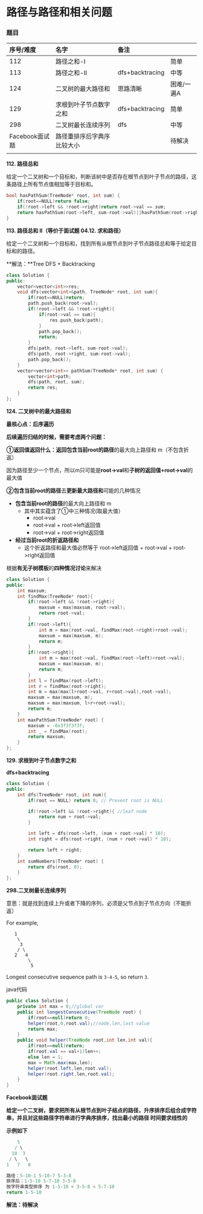 # 路径与路径和相关问题

### 题目

| 序号/难度 | 名字 | 备注 |  |
| :--- | :--- | :--- | :--- |
| 112 | 路径之和-I |  | 简单 |
| 113 | 路径之和-II | dfs+backtracing | 中等 |
| 124 | 二叉树的最大路径和 | 思路清晰 | 困难/一遍A |
| 129 | 求根到叶子节点数字之和 | dfs+backtracing | 简单 |
| 298 | 二叉树最长连续序列 | dfs | 中等 |
| Facebook面试题 | 路径重排序后字典序比较大小 |  | 待解决 |
|  |  |  |  |

**112. 路径总和**

给定一个二叉树和一个目标和，判断该树中是否存在根节点到叶子节点的路径，这条路径上所有节点值相加等于目标和。

```cpp
bool hasPathSum(TreeNode* root, int sum) {
    if(root==NULL)return false;
    if(!root->left && !root->right)return root->val == sum;
    return hasPathSum(root->left, sum-root->val)||hasPathSum(root->right, sum-root->val);
}
```

**113. 路径总和 II（等价于面试题 04.12. 求和路径）**

给定一个二叉树和一个目标和，找到所有从根节点到叶子节点路径总和等于给定目标和的路径。

**解法：**Tree DFS + Backtracking

```cpp
class Solution {
public:
    vector<vector<int>>res;
    void dfs(vector<int>&path, TreeNode* root, int sum){
        if(root==NULL)return;
        path.push_back(root->val);
        if(!root->left && !root->right){
            if(root->val == sum){
                res.push_back(path);
            }
            path.pop_back();
            return;
        }
        dfs(path, root->left, sum-root->val);
        dfs(path, root->right, sum-root->val);
        path.pop_back();
    }
    vector<vector<int>> pathSum(TreeNode* root, int sum) {
        vector<int>path;
        dfs(path, root, sum);
        return res;
    }
};
```

**124. 二叉树中的最大路径和**

**最核心点：后序遍历**

**后续遍历归结的时候，需要考虑两个问题：**

**①返回值返回什么：**返回**包含当前root的路径**的最大向上路径和 m（不包含折返）

 因为路径至少一个节点，所以m只可能是**root-&gt;val**和**子树的返回值+root-&gt;val**的最大值

**②包含当前root的路径**去**更新最大路径和**可能的几种情况

* **包含当前root的路径**的最大向上路径和 m
  * 其中其实蕴含了①中三种情况\(取最大值）
    * root-&gt;val
    * root-&gt;val + root-&gt;left返回值
    * root-&gt;val + root-&gt;right返回值
* **经过当前root的折返路径和**
  * 这个折返路径和最大值必然等于 root-&gt;left返回值 + root-&gt;val + root-&gt;right返回值

根据**有无子树模板**的**四种情况讨论**来解决

```cpp
class Solution {
public:
    int maxsum;
    int findMax(TreeNode* root){
        if(!root->left && !root->right){
            maxsum = max(maxsum, root->val);
            return root->val;
        }
        if(!root->left){
            int m = max(root->val, findMax(root->right)+root->val);
            maxsum = max(maxsum, m);
            return m;
        }
        if(!root->right){
            int m = max(root->val, findMax(root->left)+root->val);
            maxsum = max(maxsum, m);
            return m;
        }
        int l = findMax(root->left);
        int r = findMax(root->right);
        int m = max(max(l+root->val, r+root->val),root->val);
        maxsum = max(maxsum, m);
        maxsum = max(maxsum, l+r+root->val);
        return m;
    }
    int maxPathSum(TreeNode* root) {
        maxsum = -0x3f3f3f3f;
        int _ = findMax(root);
        return maxsum;
    }
};
```

**129. 求根到叶子节点数字之和**

**dfs+backtracing**

```cpp
class Solution {
public:
    int dfs(TreeNode* root, int num){
        if(root == NULL) return 0; // Prevent root is NULL

        if(!root->left && !root->right){ //leaf node
            return num + root->val;
        }

        int left = dfs(root->left, (num + root->val) * 10);
        int right = dfs(root->right, (num + root->val) * 10);

        return left + right;
    }
    int sumNumbers(TreeNode* root) {
        return dfs(root, 0);
    }
};
```

**298.二叉树最长连续序列**

意思：就是找到连续上升或者下降的序列，必须是父节点到子节点方向（不能折返）

For example,

```text
   1
    \
     3
    / \
   2   4
        \
         5
```

Longest consecutive sequence path is `3-4-5`, so return `3`.

java代码

```java
public class Solution {
    private int max = 0;//global var
    public int longestConsecutive(TreeNode root) {
        if(root==null)return 0;
        helper(root,0,root.val);//node,len,last value
        return max;
    }
    public void helper(TreeNode root,int len,int val){
        if(root==null)return;
        if(root.val == val+1)len++;
        else len = 1;
        max = Math.max(max,len);
        helper(root.left,len,root.val);
        helper(root.right,len,root.val);
    }
}
```

**Facebook面试题**

**给定一个二叉树，要求把所有从根节点到叶子结点的路径，升序排序后组合成字符串，并且对这些路径字符串进行字典序排序，找出最小的路径 时间要求线性的**

 **示例如下**

```java
    5
   / \
  10  3
 / \   \
1   7   8

路径：5-10-1 5-10-7 5-3-8
排序后：1-5-10 5-7-10 3-5-8
按字符串类型排序 为 1-5-10 < 3-5-8 < 5-7-10
return 1-5-10
```

**解法：待解决**

